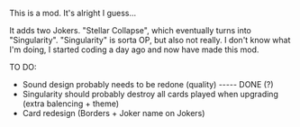 This is a mod. It's alright I guess...

It adds two Jokers. "Stellar Collapse", which eventually turns into "Singularity". "Singularity" is sorta OP, but also not really. I don't know what I'm doing, I started coding a day ago and now have made this mod.


TO DO:

- Sound design probably needs to be redone (quality) ----- DONE (?)
- Singularity should probably destroy all cards played when upgrading (extra balencing + theme)
- Card redesign (Borders + Joker name on Jokers)
